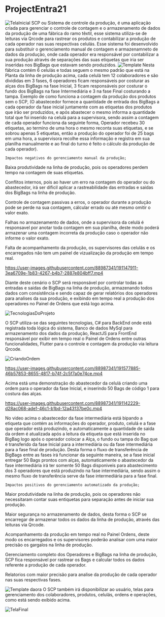 # ProjectEntra21
![TelaInicial](https://user-images.githubusercontent.com/88987341/191150852-459545b8-b179-4695-9989-ceafd63e9b5e.gif)
SCP ou Sistema de controle da produção, é uma aplicação criada para gerenciar o controle de contagem e o armazenamento de dados da produção de uma fábrica do ramo têxtil, esse sistema utiliza-se de leituras via Qrcode para rastrear os produtos e contabilizar a produção de cada operador nas suas respectivas celulás. 
    Esse sistema foi desenvolvido para substituir o gerenciamento manual de contagem e armazenamneto de dados da produção, onde cada operador era responsável por contabilizar a sua produção através de separações das suas etiquetas que iria ser inseridas nos BigBags que estavam sendo produzidos.
    ![Template](https://user-images.githubusercontent.com/88987341/191122137-392e6069-a1d1-4ab8-a27e-e663d77cdb63.png)
    Nesta fábrica contém 6 celulás e todas seguem o mesmo padrão que está na Planta da linha de produção acima, cada celulá tem 12 colaboradores e são divididas em 3 fases, 6 operadores ficam responsáveis por costurar as alças dos BigBags na fase Inicial, 3 ficam responsáveis por costurar o fundo dos BigBags na fase Intermediária e 3 na fase Final costurando a tampa.
    Exemplo de como funciona a contagem da produção dos produtos sem o SCP, (O abastecedor fornece a quantidade de entrada dos BigBags a cada operador da fase inicial juntamente com as etiquetas dos produtos que irão ser produzidos, e após abastecer o mesmo informa a quantidade total que foi inserido na celulá para a supervisora, sendo assim a contagem de cada operador funciona da seguinte forma, Operador recebeu 30 etiquetas, ao termino de uma hora o mesmo reconta suas etiquetas, e se sobrou apenas 5 etiquetas, então a produção do operador foi de 25 bags em uma hora, a supervisora recolhe essa informação e registra em sua planilha manualmente e ao final do turno é feito o cálculo da produção de cada operador).
    
    Impactos negativos do gerenciamento manual da produção;

Baixa produtividade na linha de produção, pois os operadores perdem tempo na contagem de suas etiquetas.

Conflitos internos, pois ao haver um erro na contagem do operador ou do abastecedor, irá ser dificil aplicar a rastreabilidade das entradas e saidas dos BigBags na linha de produção.

Controle de contagem passivas a erros, o operador durante a produção pode se perde na sua contagem, cálcular errado ou até mesmo omitir o valor exato.

Falhas no armazenamento de dados, onde a supervisora da celulá é responsavel por anotar toda contagem em sua planilha, deste modo poderá armazenar uma contagem incorreta da produção caso o operador não informe o valor exato.

Falta de acompanhamento da produção, os supervisores das celulás e os encarregados não tem um painel de vizualização da produção em tempo real.

https://user-images.githubusercontent.com/88987341/191147911-3ea6709e-1b83-4267-b4b7-2887e804bff7.mp4

Diante deste cenário o SCP será responsável por controlar todas as entradas e saidas de BigBags na linha de produção, armazenando todos dados com consistência e sendo capaz de gerar relatórios dos operadores para analises da sua produção, e exibindo em tempo real a produção dos operadores no Painel de Ordens que está logo acima.

![TecnologiasDoProjeto](https://user-images.githubusercontent.com/88987341/191152372-fcaf0ac9-de03-4198-80f2-5017d95c2423.gif)

O SCP utiliza-se das seguintes tecnologias, C# para BackEnd onde está registrada toda lógica do sistema, Banco de dados MySql para armazenamento dos dados da produção, ReactJS para FrontEnd responsável por exibir em tempo real o Painel de Ordens entre outras funcionalidades, Flutter para o controle e contagem da produção via leitura Qrcode.

![CriandoOrdem](https://user-images.githubusercontent.com/88987341/191139873-3c2d0498-7c1b-44b6-9f5b-7b379f4f2eeb.gif)

https://user-images.githubusercontent.com/88987341/191577885-46b57853-8655-4817-b74f-2c5f7a0e74ce.mp4

Acima está uma demonstração do abastecedor da celulá criando uma ordem para o operador da fase Inicial, e inserindo 50 Bags de código 1 para costura das alças.


https://user-images.githubusercontent.com/88987341/191142229-d28ac068-ade1-46c1-b1bd-12a43137be0c.mp4

No video acima o abastecedor da fase intermediária está bipando a etiqueta que contém as informações do operador, produto, celulá e a fase que operador está produzindo, e automaticamente a quantidade de saida da ordem é atualizada após a leitura da etiqueta que está inserida no BigBag logo após o operador colocar a Alça, o fundo ou tampa do Bag que é transferido da fase Inicial para a intermediária ou da fase intermediária para a fase final de produção.
    Desta forma o fluxo de transferência de BigBags entre as fases irá funcionar da seguinte maneira, se a fase inicial entregar 50 Bags prontos com alças, automaticamente o abastecedor da fase intermediária irá ter somente 50 Bags disponiveis para abastecimento dos 3 operadores que está produzindo na fase intermediária, sendo assim o mesmo fluxo de transferência serve da fase intermediária para a fase final.
    
    Impactos positivos do gerenciamento automatizado da produção;

Maior produtividade na linha de produção, pois os operadores não necessitaram contar suas entiquetas para separação antes de iniciar sua produção.

Maior segurança no armazenamento de dados, desta forma o SCP se encarregar de armazenar todos os dados da linha de produção, através das leituras via Qrcode.

Acompanhamento da produção em tempo real no Painel Ordens, deste modo os encarregados e os supervisores poderão analisar com uma maior precisão os gargalos na linha de produção.

Gerenciamento completo dos Operadores e BigBags na linha de produção, SCP fica responsável por rastrear os Bags e calcular todos os dados referente a produção de cada operador.

Relatorios com maior precisão para analise da produção de cada operador nas suas respectivas fases.

![Template daora](https://user-images.githubusercontent.com/88987341/191149511-9cace5e2-8641-4b5a-9384-7c7772d30b5c.gif)
O SCP também irá disponibilizar ao usuário, telas para gerenciamento dos colaboradores, produtos, celulás, ordens e operações, como está sendo exibido acima.

![TelaFinal](https://user-images.githubusercontent.com/88987341/191151106-f9127b27-743e-4a38-9c4e-11c1569c1030.gif)



